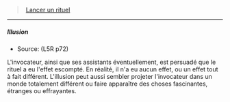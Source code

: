﻿---
!GenericItem
Name: Illusion
Source: (L5R p72)
Id: l5r_rituals_hd.md#illusion
ParentLink: l5r_rituals_hd.md#lancer-un-rituel
ParentName: Lancer un rituel
NameLevel: 5
Attributes: {}
AttributesDictionary: >+
  {}

---
> [Lancer un rituel](hd_l5r_rituals.md)

---

##### Illusion

- Source: (L5R p72)

L'invocateur, ainsi que ses assistants éventuellement, est persuadé que le rituel a eu l'effet escompté. En réalité, il n'a eu aucun effet, ou un effet tout à fait différent. L'illusion peut aussi sembler projeter l'invocateur dans un monde totalement différent ou faire apparaître des choses fascinantes, étranges ou effrayantes.

